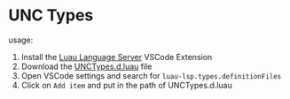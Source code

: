 # UNC Types
usage:
1. Install the [Luau Language Server](https://github.com/JohnnyMorganz/luau-lsp) VSCode Extension
2. Download the [UNCTypes.d.luau](https://raw.githubusercontent.com/pureraindropp/UNC-Types/refs/heads/main/UNCTypes.d.luau) file
3. Open VSCode settings and search for `luau-lsp.types.definitionFiles`
4. Click on `Add item` and put in the path of UNCTypes.d.luau
